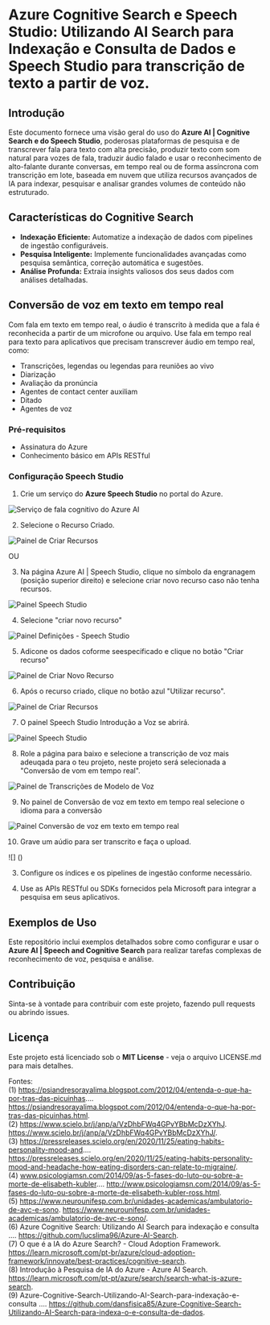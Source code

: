 # Azure Cognitive Search e Speech Studio: Utilizando AI Search para Indexação e Consulta de Dados e Speech Studio para transcrição de texto a partir de voz.

## Introdução
Este documento fornece uma visão geral do uso do **Azure AI | Cognitive Search e do Speech Studio**, poderosas plataformas de pesquisa e de transcrever fala para texto com alta precisão, produzir texto com som natural para vozes de fala, traduzir áudio falado e usar o reconhecimento de alto-falante durante conversas, em tempo real ou de forma assíncrona com transcrição em lote, baseada em nuvem que utiliza recursos avançados de IA para indexar, pesquisar e analisar grandes volumes de conteúdo não estruturado.

## Características do Cognitive Search
- **Indexação Eficiente:** Automatize a indexação de dados com pipelines de ingestão configuráveis.
- **Pesquisa Inteligente:** Implemente funcionalidades avançadas como pesquisa semântica, correção automática e sugestões.
- **Análise Profunda:** Extraia insights valiosos dos seus dados com análises detalhadas.

## Conversão de voz em texto em tempo real
Com fala em texto em tempo real, o áudio é transcrito à medida que a fala é reconhecida a partir de um microfone ou arquivo. Use fala em tempo real para texto para aplicativos que precisam transcrever áudio em tempo real, como:

- Transcrições, legendas ou legendas para reuniões ao vivo
- Diarização
- Avaliação da pronúncia
- Agentes de contact center auxiliam
- Ditado
- Agentes de voz

### Pré-requisitos
- Assinatura do Azure
- Conhecimento básico em APIs RESTful

### Configuração Speech Studio
1. Crie um serviço do **Azure Speech Studio** no portal do Azure.

![Serviço de fala cognitivo do Azure AI](inputs/image/painel-SpeechCognitiveServices-AzureAI-SpeechStudio-MS.png)

2. Selecione o Recurso Criado.

![Painel de Criar Recursos](inputs/image/Painel-Recurso-Criar_Recurso_Voz.png)

OU

3. Na página Azure AI | Speech Studio, clique no símbolo da engranagem (posição superior direito) e selecione criar novo recurso caso não tenha recursos.

![Painel Speech Studio](inputs/image/painel-AzureAI-SpeechStudio-MS.png)

4. Selecione "criar novo recurso"

![Painel Definições - Speech Studio](inputs/image/Painel-Definicoes.png)

5. Adicone os dados coforme seespecificado e clique no botão "Criar recurso"

![Painel de Criar Novo Recurso](inputs/image/Painel-Recurso-Criar_Recurso_Voz.png)

6. Após o recurso criado, clique no botão azul "Utilizar recurso".

![Painel de Criar Recursos](inputs/image/Painel-Definicoes-nomeRecurso_Voz.png)

7. O painel Speech Studio Introdução a Voz se abrirá.

![Painel Speech Studio](inputs/image/painel-AzureAI-SpeechStudio-MS.png)

8. Role a página para baixo e selecione a transcrição de voz mais adeuqada para o teu projeto, neste projeto será selecionada a "Conversão de vom em tempo real". 

![Painel de Transcrições de Modelo de Voz](inputs/image/painel-transcricoesModeloDeVoz-SpeechStudio-MS.png)

9. No painel de Conversão de voz em texto em tempo real selecione o idioma para a conversão

![Painel Conversão de voz em texto em tempo real](inputs/image/painel-conversaoVozTextoTempoReal_US-SpeechStudio-MS.png)

10. Grave um aúdio para ser transcrito e faça o upload.

![]
()

3. Configure os índices e os pipelines de ingestão conforme necessário.

4. Use as APIs RESTful ou SDKs fornecidos pela Microsoft para integrar a pesquisa em seus aplicativos.

## Exemplos de Uso
Este repositório inclui exemplos detalhados sobre como configurar e usar o **Azure AI | Speech and Cognitive Search** para realizar tarefas complexas de reconhecimento de voz, pesquisa e análise.

## Contribuição
Sinta-se à vontade para contribuir com este projeto, fazendo pull requests ou abrindo issues.

## Licença 
Este projeto está licenciado sob o **MIT License** - veja o arquivo LICENSE.md para mais detalhes.

Fontes: <br>
(1) https://psiandresorayalima.blogspot.com/2012/04/entenda-o-que-ha-por-tras-das-picuinhas.... https://psiandresorayalima.blogspot.com/2012/04/entenda-o-que-ha-por-tras-das-picuinhas.html. <br>
(2) https://www.scielo.br/j/anp/a/VzDhbFWq4GPvYBbMcDzXYhJ. https://www.scielo.br/j/anp/a/VzDhbFWq4GPvYBbMcDzXYhJ/. <br>
(3) https://pressreleases.scielo.org/en/2020/11/25/eating-habits-personality-mood-and.... https://pressreleases.scielo.org/en/2020/11/25/eating-habits-personality-mood-and-headache-how-eating-disorders-can-relate-to-migraine/. <br>
(4) www.psicologiamsn.com/2014/09/as-5-fases-do-luto-ou-sobre-a-morte-de-elisabeth-kubler.... http://www.psicologiamsn.com/2014/09/as-5-fases-do-luto-ou-sobre-a-morte-de-elisabeth-kubler-ross.html. <br>
(5) https://www.neurounifesp.com.br/unidades-academicas/ambulatorio-de-avc-e-sono. https://www.neurounifesp.com.br/unidades-academicas/ambulatorio-de-avc-e-sono/. <br>
(6) Azure Cognitive Search: Utilizando AI Search para indexação e consulta .... https://github.com/lucslima96/Azure-AI-Search. <br>
(7) O que é a IA do Azure Search? - Cloud Adoption Framework. https://learn.microsoft.com/pt-br/azure/cloud-adoption-framework/innovate/best-practices/cognitive-search. <br>
(8) Introdução à Pesquisa de IA do Azure - Azure AI Search. https://learn.microsoft.com/pt-pt/azure/search/search-what-is-azure-search. <br>
(9) Azure-Cognitive-Search-Utilizando-AI-Search-para-indexação-e-consulta .... https://github.com/dansfisica85/Azure-Cognitive-Search-Utilizando-AI-Search-para-indexa-o-e-consulta-de-dados. <br>
